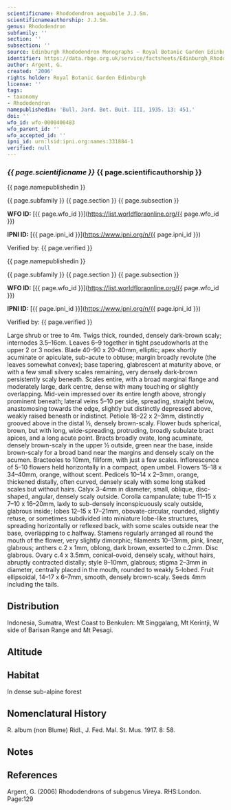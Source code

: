 ```yaml
---
scientificname: Rhododendron aequabile J.J.Sm.
scientificnameauthorship: J.J.Sm.
genus: Rhododendron
subfamily: ''
section: ''
subsection: ''
source: Edinburgh Rhododendron Monographs – Royal Botanic Garden Edinburgh
identifier: https://data.rbge.org.uk/service/factsheets/Edinburgh_Rhododendron_Monographs.xhtml
author: Argent, G.
created: '2006'
rights holder: Royal Botanic Garden Edinburgh
license: ''
tags:
- taxonomy
- Rhododendron
namepublishedin: 'Bull. Jard. Bot. Buit. III, 1935. 13: 451.'
doi: ''
wfo_id: wfo-0000400483
wfo_parent_id: ''
wfo_accepted_id: ''
ipni_id: urn:lsid:ipni.org:names:331884-1
verified: null
---
```

### _{{ page.scientificname }}_ {{ page.scientificauthorship }}
 {{ page.namepublishedin }}

{{ page.subfamily }} {{ page.section }} {{ page.subsection }}

**WFO ID:** [{{ page.wfo_id }}](https://list.worldfloraonline.org/{{ page.wfo_id }})

**IPNI ID:** [{{ page.ipni_id }}](https://www.ipni.org/n/{{ page.ipni_id }})

Verified by: {{ page.verified }}

 {{ page.namepublishedin }}

{{ page.subfamily }} {{ page.section }} {{ page.subsection }}

**WFO ID:** [{{ page.wfo_id }}](https://list.worldfloraonline.org/{{ page.wfo_id }})

**IPNI ID:** [{{ page.ipni_id }}](https://www.ipni.org/n/{{ page.ipni_id }})

Verified by: {{ page.verified }}



Large shrub or tree to 4m. Twigs thick, rounded, densely dark-brown scaly; internodes 3.5–16cm. Leaves 6–9 together in tight pseudowhorls at the upper 2 or 3 nodes. Blade 40–90 x 20–40mm, elliptic; apex shortly acuminate or apiculate, sub-acute to obtuse; margin broadly revolute (the leaves somewhat convex); base tapering, glabrescent at maturity above, or with a few small silvery scales remaining, very densely dark-brown persistently scaly beneath. Scales entire, with a broad marginal flange and moderately large, dark centre, dense with many touching or slightly overlapping. Mid-vein impressed over its entire length above, strongly prominent beneath; lateral veins 5–10 per side, spreading, straight below, anastomosing towards the edge, slightly but distinctly depressed above, weakly raised beneath or indistinct. Petiole 18–22 x 2–3mm, distinctly grooved above in the distal ½, densely brown-scaly. Flower buds spherical, brown, but with long, wide-spreading, protruding, broadly subulate bract apices, and a long acute point. Bracts broadly ovate, long acuminate, densely brown-scaly in the upper ½ outside, green near the base, inside brown-scaly for a broad band near the margins and densely scaly on the acumen. Bracteoles to 10mm, filiform, with just a few scales. Inflorescence of 5–10 flowers held horizontally in a compact, open umbel. Flowers 15–18 x 34–40mm, orange, without scent. Pedicels 10–14 x 2–3mm, orange, thickened distally, often curved, densely scaly with some long stalked scales but without hairs. Calyx 3–4mm in diameter, small, oblique, disc-shaped, angular, densely scaly outside. Corolla campanulate; tube 11–15 x 7–10 x 16–20mm, laxly to sub-densely inconspicuously scaly outside, glabrous inside; lobes 12–15 x 17–21mm, obovate-circular, rounded, slightly retuse, or sometimes subdivided into miniature lobe-like structures, spreading horizontally or reflexed back, with some scales outside near the base, overlapping to c.halfway. Stamens regularly arranged all round the mouth of the flower, very slightly dimorphic; filaments 10–13mm, pink, linear, glabrous; anthers c.2 x 1mm, oblong, dark brown, exserted to c.2mm. Disc glabrous. Ovary c.4 x 3.5mm, conical-ovoid, densely scaly, without hairs, abruptly contracted distally; style 8–10mm, glabrous; stigma 2–3mm in diameter, centrally placed in the mouth, rounded to weakly 5-lobed. Fruit ellipsoidal, 14–17 x 6–7mm, smooth, densely brown-scaly. Seeds 4mm including the tails.

## Distribution
Indonesia, Sumatra, West Coast to Benkulen: Mt Singgalang, Mt Kerintji, W side of Barisan Range and Mt Pesagi.

## Altitude


## Habitat
In dense sub-alpine forest

## Nomenclatural History
R. album (non Blume) Ridl., J. Fed. Mal. St. Mus. 1917. 8: 58.
                       
## Notes


## References

Argent, G. (2006) Rhododendrons of subgenus Vireya. RHS:London. Page:129
